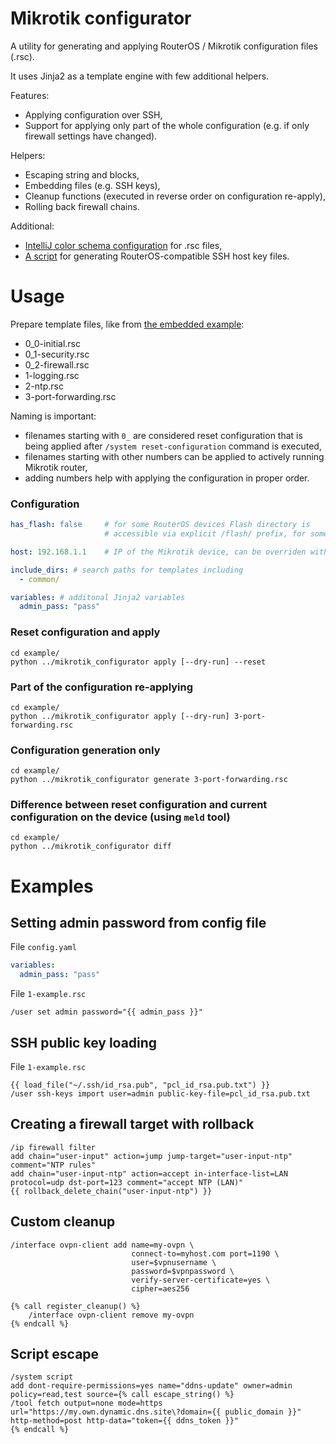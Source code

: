 Mikrotik configurator
======

A utility for generating and applying RouterOS / Mikrotik configuration files (.rsc).

It uses Jinja2 as a template engine with few additional helpers.

Features:

* Applying configuration over SSH,
* Support for applying only part of the whole configuration (e.g. if only firewall settings have changed).

Helpers:

* Escaping string and blocks,
* Embedding files (e.g. SSH keys),
* Cleanup functions (executed in reverse order on configuration re-apply),
* Rolling back firewall chains.

Additional:

* [IntelliJ color schema configuration](intellij) for .rsc files,
* [A script](tools/gen_ssh_host_keys.sh) for generating RouterOS-compatible SSH host key files.

# Usage

Prepare template files, like from [the embedded example](example):

* 0_0-initial.rsc
* 0_1-security.rsc
* 0_2-firewall.rsc
* 1-logging.rsc
* 2-ntp.rsc
* 3-port-forwarding.rsc

Naming is important:

* filenames starting with `0_` are considered reset configuration that is being applied after
  `/system reset-configuration` command is executed,
* filenames starting with other numbers can be applied to actively running Mikrotik router,
* adding numbers help with applying the configuration in proper order.

### Configuration

```yaml
has_flash: false     # for some RouterOS devices Flash directory is        
                     # accessible via explicit /flash/ prefix, for some just /

host: 192.168.1.1    # IP of the Mikrotik device, can be overriden with --override-id CLI argument

include_dirs: # search paths for templates including
  - common/

variables: # additonal Jinja2 variables
  admin_pass: "pass"
```

### Reset configuration and apply

```shell
cd example/
python ../mikrotik_configurator apply [--dry-run] --reset
```

### Part of the configuration re-applying

```shell
cd example/
python ../mikrotik_configurator apply [--dry-run] 3-port-forwarding.rsc
```

### Configuration generation only

```shell
cd example/
python ../mikrotik_configurator generate 3-port-forwarding.rsc
```

### Difference between reset configuration and current configuration on the device (using `meld` tool)

```shell
cd example/
python ../mikrotik_configurator diff
```

# Examples

## Setting admin password from config file

File `config.yaml`

```yaml
variables:
  admin_pass: "pass"
```

File `1-example.rsc`

```text
/user set admin password="{{ admin_pass }}"
```

## SSH public key loading

File `1-example.rsc`

```text
{{ load_file("~/.ssh/id_rsa.pub", "pcl_id_rsa.pub.txt") }}
/user ssh-keys import user=admin public-key-file=pcl_id_rsa.pub.txt
```

## Creating a firewall target with rollback

```text
/ip firewall filter
add chain="user-input" action=jump jump-target="user-input-ntp" comment="NTP rules"
add chain="user-input-ntp" action=accept in-interface-list=LAN protocol=udp dst-port=123 comment="accept NTP (LAN)"
{{ rollback_delete_chain("user-input-ntp") }}
```

## Custom cleanup

```text
/interface ovpn-client add name=my-ovpn \
                           connect-to=myhost.com port=1190 \
                           user=$vpnusername \
                           password=$vpnpassword \
                           verify-server-certificate=yes \
                           cipher=aes256

{% call register_cleanup() %}
    /interface ovpn-client remove my-ovpn
{% endcall %}
```

## Script escape

```text
/system script
add dont-require-permissions=yes name="ddns-update" owner=admin policy=read,test source={% call escape_string() %}
/tool fetch output=none mode=https url="https://my.own.dynamic.dns.site\?domain={{ public_domain }}" http-method=post http-data="token={{ ddns_token }}"
{% endcall %}
```
